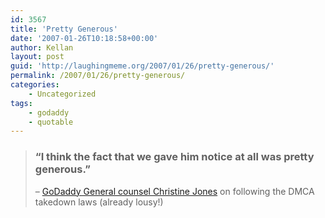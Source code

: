```yaml
---
id: 3567
title: 'Pretty Generous'
date: '2007-01-26T10:18:58+00:00'
author: Kellan
layout: post
guid: 'http://laughingmeme.org/2007/01/26/pretty-generous/'
permalink: /2007/01/26/pretty-generous/
categories:
    - Uncategorized
tags:
    - godaddy
    - quotable
---
```


> ### “I think the fact that we gave him notice at all was pretty generous.”
> 
>  – [GoDaddy General counsel Christine Jones](http://blog.wired.com/27bstroke6/2007/01/godaddy\_defends.html) on following the DMCA takedown laws (already lousy!)